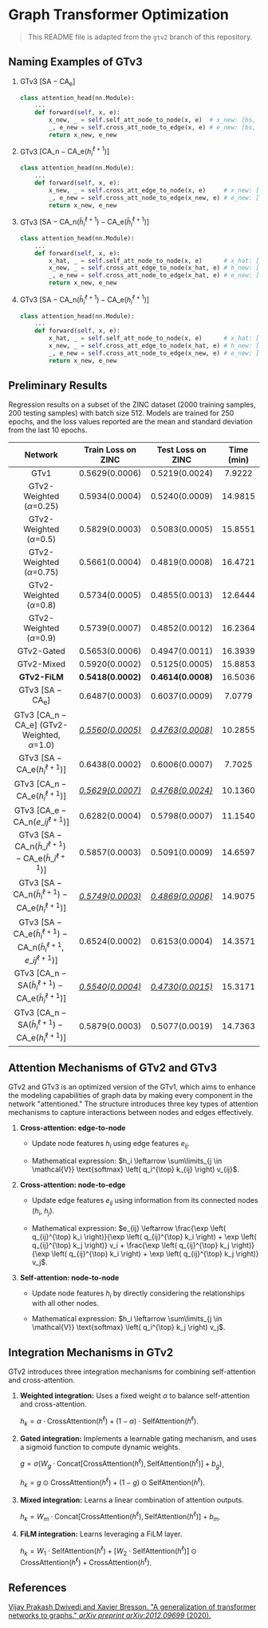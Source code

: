 # Graph Transformer Optimization

> This README file is adapted from the `gtv2` branch of this repository.



## Naming Examples of GTv3

1. GTv3 $[ \text{SA} - \text{CA}_{\text{e}} ]$

   ```python
   class attention_head(nn.Module):
       ...
       def forward(self, x, e):
           x_new, _ = self.self_att_node_to_node(x, e)  # x_new: [bs, n, d_head]
           _, e_new = self.cross_att_node_to_edge(x, e) # e_new: [bs, n, n, d_head]
           return x_new, e_new
   ```

2. GTv3 $[ \text{CA}\_{\text{n}} - \text{CA}\_{\text{e}} (h_i^{\ell+1}) ]$

   ```python
   class attention_head(nn.Module):
       ...
       def forward(self, x, e):
           x_new, _ = self.cross_att_edge_to_node(x, e)     # x_new: [bs, n, d_head]
           _, e_new = self.cross_att_node_to_edge(x_new, e) # e_new: [bs, n, n, d_head]
           return x_new, e_new
   ```

3. GTv3 $[ \text{SA} - \text{CA}\_{\text{n}} ( \hat{h}_i^{\ell+1} ) - \text{CA}\_{\text{e}} ( \hat{h}_i^{\ell+1} ) ]$

   ```python
   class attention_head(nn.Module):
       ...
       def forward(self, x, e):
           x_hat, _ = self.self_att_node_to_node(x, e)      # x_hat: [bs, n, d_head]
           x_new, _ = self.cross_att_edge_to_node(x_hat, e) # h_new: [bs, n, d_head]
           _, e_new = self.cross_att_node_to_edge(x_hat, e) # e_new: [bs, n, n, d_head]
           return x_new, e_new
   ```

4. GTv3 $[ \text{SA} - \text{CA}\_{\text{n}} ( \hat{h}_i^{\ell+1} ) - \text{CA}\_{\text{e}} ( h_i^{\ell+1} ) ]$

   ```python
   class attention_head(nn.Module):
       ...
       def forward(self, x, e):
           x_hat, _ = self.self_att_node_to_node(x, e)      # x_hat: [bs, n, d_head]
           x_new, _ = self.cross_att_edge_to_node(x_hat, e) # h_new: [bs, n, d_head]
           _, e_new = self.cross_att_node_to_edge(x_new, e) # e_new: [bs, n, n, d_head]
           return x_new, e_new
   ```

   

## Preliminary Results

Regression results on a subset of the ZINC dataset (2000 training samples, 200 testing samples) with batch size 512. Models are trained for 250 epochs, and the loss values reported are the mean and standard deviation from the last 10 epochs.

|             Network             | Train Loss on ZINC | Test Loss on ZINC  | Time (min) |
| :-----------------------------: | :----------------: | :----------------: | :--------: |
|              GTv1              |   0.5629(0.0006)   |  0.5219(0.0024) |   7.9222   |
| GTv2-Weighted ($\alpha$=0.25) |   0.5934(0.0004)   |  0.5240(0.0009) |  14.9815 |
| GTv2-Weighted ($\alpha$=0.5) |   0.5829(0.0003)   |  0.5083(0.0005) |  15.8551 |
| GTv2-Weighted ($\alpha$=0.75) |   0.5661(0.0004)   |  0.4819(0.0008) |  16.4721 |
| GTv2-Weighted ($\alpha$=0.8) | 0.5734(0.0005) | 0.4855(0.0013) | 12.6444 |
| GTv2-Weighted ($\alpha$=0.9) | 0.5739(0.0007) | 0.4852(0.0012) | 16.2364 |
|          GTv2-Gated          |   0.5653(0.0006)   |  0.4947(0.0011) |  16.3939 |
|          GTv2-Mixed          |   0.5920(0.0002)   |  0.5125(0.0005) |  15.8853 |
|          **GTv2-FiLM**          |   **0.5418(0.0002)**   | **0.4614(0.0008)** |  16.5036 |
| GTv3 $[ \text{SA} - \text{CA}_{\text{e}} ]$ | 0.6487(0.0003) | 0.6037(0.0009) | 7.0779 |
| GTv3 $[ \text{CA}\_{\text{n}} - \text{CA}\_{\text{e}}]$ (GTv2-Weighted, $\alpha$=1.0) | <ins>*0.5560(0.0005)*</ins> | <ins>*0.4763(0.0008)*</ins> | 10.2855 |
| GTv3 $[ \text{SA} - \text{CA}\_{\text{e}} ( h_i^{\ell+1} ) ]$ | 0.6438(0.0002) | 0.6006(0.0007) | 7.7025 |
| GTv3 $[ \text{CA}\_{\text{n}} - \text{CA}\_{\text{e}} ( h_i^{\ell+1} ) ]$ | <ins>*0.5629(0.0007)*</ins> | <ins>*0.4768(0.0024)*</ins> | 10.1360 |
| GTv3 $[ \text{CA}\_{\text{e}} - \text{CA}\_{\text{n}} ( e\_{ij}^{\ell+1} ) ]$ | 0.6282(0.0004) | 0.5798(0.0007) | 11.1540 |
| GTv3 $[ \text{SA} - \text{CA}\_{\text{n}} ( \hat{h}\_i^{\ell+1} ) - \text{CA}\_{\text{e}} ( \hat{h}\_{i}^{\ell+1} ) ]$ | 0.5857(0.0003) | 0.5091(0.0009) | 14.6597 |
| GTv3 $[ \text{SA} - \text{CA}\_{\text{n}} ( \hat{h}_i^{\ell+1}) - \text{CA}\_{\text{e}} ( h_i^{\ell+1} ) ]$ | <ins>*0.5749(0.0003)*</ins> | <ins>*0.4869(0.0006)*</ins> | 14.9075 |
| GTv3 $[ \text{SA} - \text{CA}\_{\text{e}} ( \hat{h}_i^{\ell+1}) - \text{CA}\_{\text{n}} ( \hat{h}_i^{\ell+1}, e\_{ij}^{\ell+1} ) ]$ | 0.6524(0.0002) | 0.6153(0.0004) | 14.3571 |
| GTv3 $[ \text{CA}\_{\text{n}} - \text{SA}( \hat{h}_i^{\ell+1} ) - \text{CA}\_{\text{e}} ( \hat{h}_i^{\ell+1} ) ]$ | <ins>*0.5540(0.0004)*</ins> | <ins>*0.4730(0.0015)*</ins> | 15.3171 |
| GTv3 $[ \text{CA}\_{\text{n}} - \text{SA} ( \hat{h}_i^{\ell+1}) - \text{CA}\_{\text{e}} ( h_i^{\ell+1} ) ]$ | 0.5879(0.0003) | 0.5077(0.0019) | 14.7363 |



## Attention Mechanisms of GTv2 and GTv3

GTv2 and GTv3 is an optimized version of the GTv1, which aims to enhance the modeling capabilities of graph data by making every component in the network "attentioned." The structure introduces three key types of attention mechanisms to capture interactions between nodes and edges effectively.

1. **Cross-attention: edge-to-node**
   - Update node features $h_i$ using edge features $e_{ij}$.
   
   - Mathematical expression: $h_i \leftarrow \sum\limits_{j \in \mathcal{V}} \text{softmax} \left( q_i^{\top} k_{ij} \right) v_{ij}$.
   
2. **Cross-attention: node-to-edge**
   - Update edge features $e_{ij}$ using information from its connected nodes ($h_i$, $h_j$).
   
   - Mathematical expression: $e_{ij} \leftarrow \frac{\exp \left( q_{ij}^{\top} k_i \right)}{\exp \left( q_{ij}^{\top} k_i \right) + \exp \left( q_{ij}^{\top} k_j \right)} v_i + \frac{\exp \left( q_{ij}^{\top} k_j \right)}{\exp \left( q_{ij}^{\top} k_i \right) + \exp \left( q_{ij}^{\top} k_j \right)} v_j$.
   
3. **Self-attention: node-to-node**
   - Update node features $h_i$ by directly considering the relationships with all other nodes.
   
   - Mathematical expression: $h_i \leftarrow \sum\limits_{j \in \mathcal{V}} \text{softmax} \left( q_i^{\top} k_j \right) v_j$.



## Integration Mechanisms in GTv2

GTv2 introduces three integration mechanisms for combining self-attention and cross-attention.

1. **Weighted integration:** Uses a fixed weight $\alpha$ to balance self-attention and cross-attention.
   
   $h_k = \alpha \cdot \text{CrossAttention}(h^{\ell}) + (1 - \alpha) \cdot \text{SelfAttention}(h^{\ell})$.
   
2. **Gated integration:** Implements a learnable gating mechanism, and uses a sigmoid function to compute dynamic weights.

   $g = \sigma \left( W_g \cdot \text{Concat}[\text{CrossAttention}(h^{\ell}), \text{SelfAttention}(h^{\ell})] + b_g \right)$,
   
   $h_k = g \odot \text{CrossAttention}(h^{\ell}) + (1 - g) \odot \text{SelfAttention}(h^{\ell})$.

3. **Mixed integration:** Learns a linear combination of attention outputs.
   
   $h_k = W_m \cdot \text{Concat}[\text{CrossAttention}(h^{\ell}), \text{SelfAttention}(h^{\ell})] + b_m$.


4. **FiLM integration:** Learns leveraging a FiLM layer.
   
   $h_k = W_1 \cdot \text{SelfAttention}(h^{\ell}) + \lbrack W_2 \cdot \text{SelfAttention}(h^{\ell}) \rbrack \odot \text{CrossAttention}(h^{\ell}) + \text{CrossAttention}(h^{\ell})$.



## References

[Vijay Prakash Dwivedi and Xavier Bresson. "A generalization of transformer networks to graphs." *arXiv preprint arXiv:2012.09699* (2020).](https://arxiv.org/abs/2012.09699)
